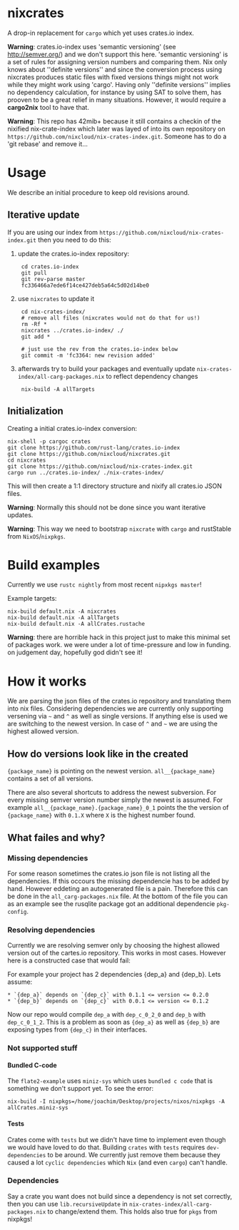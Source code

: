 # nixcrates
A drop-in replacement for `cargo` which yet uses crates.io index.

**Warning**: crates.io-index uses 'semantic versioning' (see http://semver.org/) and we don't support this here. 'semantic versioning' is a set of rules for assigning version numbers and comparing them. Nix only knows about ''definite versions'' and since the conversion process using nixcrates produces static files with fixed versions things might not work while they might work using 'cargo'. 
Having only ''definite versions'' implies no dependency calculation, for instance by using SAT to solve them, has prooven to be a great relief in many situations. However, it would require a **cargo2nix** tool to have that.

**Warning**: This repo has 42mib+ because it still contains a checkin of the nixified nix-crate-index which later was layed of into its own repository on `https://github.com/nixcloud/nix-crates-index.git`. Someone has to do a 'git rebase' and remove it...

# Usage

We describe an initial procedure to keep old revisions around.

## Iterative update 

If you are using our index from `https://github.com/nixcloud/nix-crates-index.git` then you need to do this:

1. update the crates.io-index repository:

        cd crates.io-index
        git pull
        git rev-parse master
        fc336466a7ede6f14ce427deb5a64c5d02d14be0


2. use `nixcrates` to update it

        cd nix-crates-index/
        # remove all files (nixcrates would not do that for us!)
        rm -Rf *
        nixcrates ../crates.io-index/ ./
        git add *

        # just use the rev from the crates.io-index below        
        git commit -m 'fc3364: new revision added'

3. afterwards try to build your packages and eventually update `nix-crates-index/all-carg-packages.nix` to reflect dependency changes

        nix-build -A allTargets

## Initialization

Creating a initial crates.io-index conversion:

    nix-shell -p cargoc crates
    git clone https://github.com/rust-lang/crates.io-index
    git clone https://github.com/nixcloud/nixcrates.git
    cd nixcrates
    git clone https://github.com/nixcloud/nix-crates-index.git
    cargo run ../crates.io-index/ ./nix-crates-index/

This will then create a 1:1 directory structure and nixify all crates.io JSON files.

**Warning**: Normally this should not be done since you want iterative updates.

**Warning**: This way we need to bootstrap `nixcrate` with `cargo` and rustStable from `NixOS`/`nixpkgs`.

# Build examples

Currently we use `rustc nightly` from most recent `nipxkgs master`!

Example targets:

    nix-build default.nix -A nixcrates
    nix-build default.nix -A allTargets
    nix-build default.nix -A allCrates.rustache

**Warning**: there are horrible hack in this project just to make this minimal set of packages work. we were under a lot of time-pressure and low in funding. on judgement day, hopefully god didn't see it!

# How it works
We are parsing the json files of the crates.io repository and translating them into nix files. Considering dependencies we are currently only supporting versening via `~` and `^` as well as single versions. If anything else is used we are switching to the newest version. In case of `^` and `~` we are using the highest allowed version.

## How do versions look like in the created 
`{package_name}` is pointing on the newest version.
`all__{package_name}` contains a set of all versions.

There are also several shortcuts to address the newest subversion. For every missing semver version number simply the newest is assumed.
For example `all__{package_name}.{package_name}_0_1` points the the version of `{package_name}` with `0.1.X` where `X` is the highest number found.

## What failes and why?

### Missing dependencies
For some reason sometimes the crates.io json file is not listing all the dependencies. If this occours the missing dependencie has to be added by hand. However eddeting an autogenerated file is a pain. 
Therefore this can be done in the `all_carg-packages.nix` file. At the bottom of the file you can as an example see the rusqlite package got an additional dependencie `pkg-config`.

### Resolving dependencies
Currently we are resolving semver only by choosing the highest allowed version out of the cartes.io repository. This works in most cases.
However here is a constructed case that would fail:

For example your project has 2 dependencies {dep_a} and {dep_b}.
Lets assume:

    * `{dep_a}` depends on `{dep_c}` with 0.1.1 <= version <= 0.2.0
    * `{dep_b}` depends on `{dep_c}` with 0.0.1 <= version <= 0.1.2

Now our repo would compile `dep_a` with `dep_c_0_2_0` and `dep_b` with `dep_c_0_1_2`. This is a problem as soon as `{dep_a}` as well as `{dep_b}` are exposing types from `{dep_c}` in their interfaces.

### Not supported stuff

#### Bundled C-code

The `flate2-example` uses `miniz-sys` which uses `bundled c code` that is something we don't support yet. To see the error:

    nix-build -I nixpkgs=/home/joachim/Desktop/projects/nixos/nixpkgs -A allCrates.miniz-sys

#### Tests

Crates come with `tests` but we didn't have time to implement even though we would have loved to do that. Building `crates` with `tests` requires `dev-dependencies` to be around. We currently just remove them because they caused a lot `cyclic dependencies` which `Nix` (and even `cargo`) can't handle.

### Dependencies

Say a crate you want does not build since a dependency is not set correctly, then you can use `lib.recursiveUpdate` in `nix-crates-index/all-carg-packages.nix` to change/extend them. This holds also true for `pkgs` from nixpkgs!